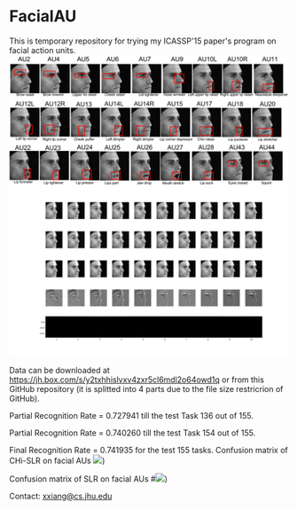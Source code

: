 # FacialAU
This is temporary repository for trying my ICASSP'15 paper's program on facial action units.
![](AU_def.png)
![](AU1.jpg)

Data can be downloaded at https://jh.box.com/s/y2txhhislvxv4zxr5cl6mdl2o64owd1q or from this GitHub repository (it is splitted into 4 parts due to the file size restricrion of GitHub).

Partial Recognition Rate = 0.727941 till the test Task 136 out of 155.

Partial Recognition Rate = 0.740260 till the test Task 154 out of 155.

Final Recognition Rate = 0.741935  for the test 155 tasks.
Confusion matrix of CHi-SLR on facial AUs
![](CHi-SLR_AU_20runs.png|width=48))

Confusion matrix of SLR on facial AUs
#![](SLR_AU_20runs.png|width=48))

Contact: xxiang@cs.jhu.edu
